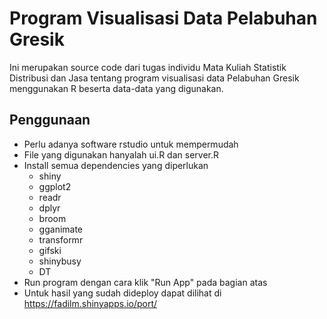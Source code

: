 # Program Visualisasi Data Pelabuhan Gresik

Ini merupakan source code dari tugas individu Mata Kuliah Statistik Distribusi dan Jasa tentang program visualisasi data Pelabuhan Gresik menggunakan R beserta data-data yang digunakan.

## Penggunaan

- Perlu adanya software rstudio untuk mempermudah
- File yang digunakan hanyalah ui.R dan server.R
- Install semua dependencies yang diperlukan
  - shiny
  - ggplot2
  - readr
  - dplyr
  - broom
  - gganimate
  - transformr
  - gifski
  - shinybusy
  - DT
- Run program dengan cara klik "Run App" pada bagian atas
- Untuk hasil yang sudah dideploy dapat dilihat di https://fadilm.shinyapps.io/port/
